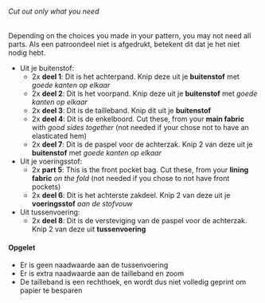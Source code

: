 <Tip>

###### Cut out only what you need
Depending on the choices you made in your pattern, you may not need all parts.
Als een patroondeel niet is afgedrukt, betekent dit dat je het niet nodig hebt.

</Tip>

  - Uit je buitenstof:
    - 2x **deel 1**: Dit is het achterpand. Knip deze uit je **buitenstof** met _goede kanten op elkaar_
    - 2x **deel 2**: Dit is het voorpand. Knip deze uit je **buitenstof** met _goede kanten op elkaar_
    - 2x **deel 3**: Dit is de tailleband. Knip dit uit je **buitenstof**
    - 2x **deel 4**: Dit is de enkelboord. Cut these, from your **main fabric** with _good sides together_ (not needed if your chose not to have an elasticated hem)
    - 2x **deel 7**: Dit is de paspel voor de achterzak. Knip 2 van deze uit je **buitenstof** met _goede kanten op elkaar_
  - Uit je voeringsstof:
    - 2x **part 5**: This is the front pocket bag. Cut these, from your **lining fabric** _on the fold_ (not needed if you chose to not have front pockets)
    - 2x **deel 6**: Dit is het achterste zakdeel. Knip 2 van deze uit je **voeringsstof** _aan de stofvouw_
  - Uit tussenvoering:
    - 2x **deel 8**: Dit is de versteviging van de paspel voor de achterzak. Knip 2 van deze uit **tussenvoering**

<Warning>

#### Opgelet

- Er is geen naadwaarde aan de tussenvoering
- Er is extra naadwaarde aan de tailleband en zoom
- De tailleband is een rechthoek, en wordt dus niet volledig geprint om papier te besparen

</Warning>

